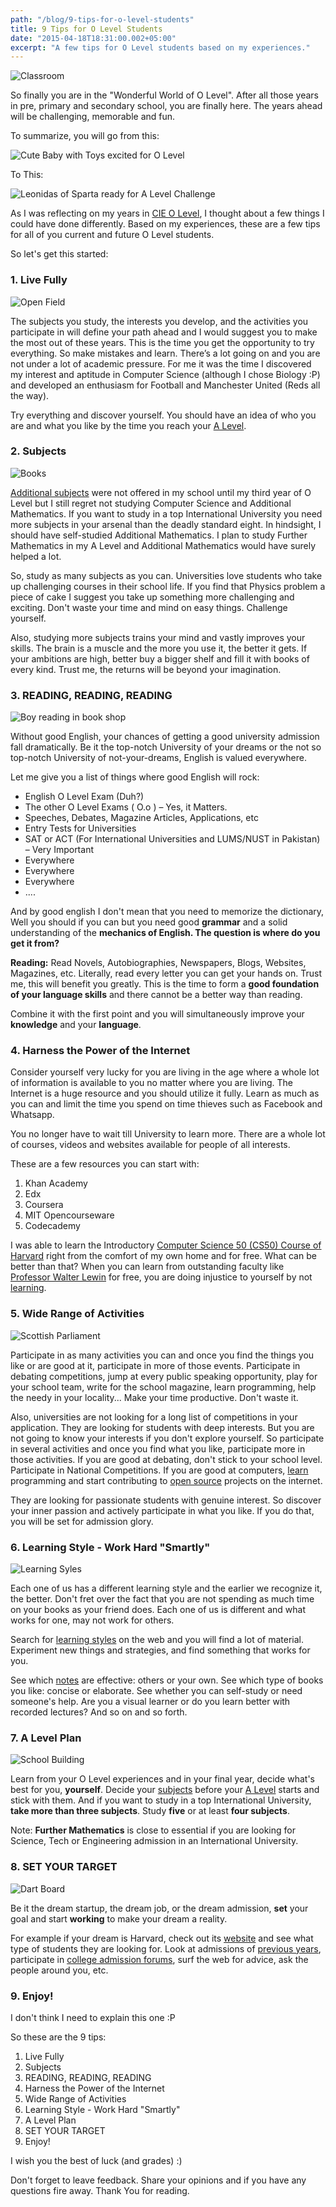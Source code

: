 ```yaml
---
path: "/blog/9-tips-for-o-level-students"
title: 9 Tips for O Level Students
date: "2015-04-18T18:31:00.002+05:00"
excerpt: "A few tips for O Level students based on my experiences."
---
```


![Classroom](https://1.bp.blogspot.com/-Xjq3p2usObM/VTDHCOVtCaI/AAAAAAAAmaY/rHleIfga6uw/s1600/handsRaised.jpg)

So finally you are in the "Wonderful World of O Level". After all those years in pre, primary and secondary school, you are finally here. The years ahead will be challenging, memorable and fun.

To summarize, you will go from this:

![Cute Baby with Toys excited for O Level](https://3.bp.blogspot.com/-0kbduzf4woU/VTC5-4ifc_I/AAAAAAAAmZ8/OagUbGfaFiU/s1600/3563769.jpg)

To This:

![Leonidas of Sparta ready for A Level Challenge](<https://2.bp.blogspot.com/-_eG-ZqgGeSA/VTC7kgU5U4I/AAAAAAAAmaI/7by51ks09gs/s1600/download%2B(1).jpg>)

As I was reflecting on my years in [CIE O Level](https://www.cie.org.uk/programmes-and-qualifications/.../cambridge-o-level/), I thought about a few things I could have done differently. Based on my experiences, these are a few tips for all of you current and future O Level students.

So let's get this started:

### 1. Live Fully

![Open Field](https://1.bp.blogspot.com/-yrjIsaY0hAY/VTDI01lDDFI/AAAAAAAAmak/TLe10LmQjkg/s1600/1.jpg)

The subjects you study, the interests you develop, and the activities you participate in will define your path ahead and I would suggest you to make the most out of these years. This is the time you get the opportunity to try everything. So make mistakes and learn. There’s a lot going on and you are not under a lot of academic pressure. For me it was the time I discovered my interest and aptitude in Computer Science (although I chose Biology :P) and developed an enthusiasm for Football and Manchester United (Reds all the way).

Try everything and discover yourself. You should have an idea of who you are and what you like by the time you reach your [A Level](https://www.cie.org.uk/programmes.../cambridge-international-as-and-a-levels/).

### 2. Subjects

![Books](https://4.bp.blogspot.com/-FeZJfvQ-36o/VTDLlK3BpdI/AAAAAAAAmbg/es1uhUGzdnQ/s1600/2.JPG)

[Additional subjects](https://www.cie.org.uk/programmes-and-qualifications/cambridge-secondary-2/cambridge-o-level/subjects/) were not offered in my school until my third year of O Level but I still regret not studying Computer Science and Additional Mathematics. If you want to study in a top International University you need more subjects in your arsenal than the deadly standard eight. In hindsight, I should have self-studied Additional Mathematics. I plan to study Further Mathematics in my A Level and Additional Mathematics would have surely helped a lot.

So, study as many subjects as you can. Universities love students who take up challenging courses in their school life. If you find that Physics problem a piece of cake I suggest you take up something more challenging and exciting. Don't waste your time and mind on easy things. Challenge yourself.

Also, studying more subjects trains your mind and vastly improves your skills. The brain is a muscle and the more you use it, the better it gets. If your ambitions are high, better buy a bigger shelf and fill it with books of every kind. Trust me, the returns will be beyond your imagination.

### 3. READING, READING, READING

![Boy reading in book shop](https://3.bp.blogspot.com/-kjKSLj2KbPU/VTDJUvRMI8I/AAAAAAAAmbM/ayQkTVfUkK8/s1600/Child_reading_at_Brookline_Booksmith.jpg)

Without good English, your chances of getting a good university admission fall dramatically. Be it the top-notch University of your dreams or the not so top-notch University of not-your-dreams, English is valued everywhere.

Let me give you a list of things where good English will rock:

- English O Level Exam (Duh?)
- The other O Level Exams ( O.o ) – Yes, it Matters.
- Speeches, Debates, Magazine Articles, Applications, etc
- Entry Tests for Universities
- SAT or ACT (For International Universities and LUMS/NUST in Pakistan) – Very Important
- Everywhere
- Everywhere
- Everywhere
- ....

And by good english I don't mean that you need to memorize the dictionary, Well you should if you can but you need good **grammar** and a solid understanding of the **mechanics of English. The question is where do you get it from?**

**Reading:** Read Novels, Autobiographies, Newspapers, Blogs, Websites, Magazines, etc. Literally, read every letter you can get your hands on. Trust me, this will benefit you greatly. This is the time to form a **good foundation of your language skills** and there cannot be a better way than reading.

Combine it with the first point and you will simultaneously improve your **knowledge** and your **language**.

### 4. Harness the Power of the Internet

Consider yourself very lucky for you are living in the age where a whole lot of information is available to you no matter where you are living. The Internet is a huge resource and you should utilize it fully. Learn as much as you can and limit the time you spend on time thieves such as Facebook and Whatsapp.

You no longer have to wait till University to learn more. There are a whole lot of courses, videos and websites available for people of all interests.

These are a few resources you can start with:

1. Khan Academy
2. Edx
3. Coursera
4. MIT Opencourseware
5. Codecademy

I was able to learn the Introductory [Computer Science 50 (CS50) Course of Harvard](https://www.edx.org/course/introduction-computer-science-harvardx-cs50x) right from the comfort of my own home and for free. What can be better than that? When you can learn from outstanding faculty like [Professor Walter Lewin](https://videolectures.net/mit801f99_physics_classical_mechanics/) for free, you are doing injustice to yourself by not [learning](https://www.academicearth.org/).

### 5. Wide Range of Activities

![Scottish Parliament](https://3.bp.blogspot.com/-yi3ybuR7fhg/VTDJYbRKZmI/AAAAAAAAmbU/HD_hRXfVcIs/s1600/Scotland_Parliament_Holyrood.jpg)

Participate in as many activities you can and once you find the things you like or are good at it, participate in more of those events. Participate in debating competitions, jump at every public speaking opportunity, play for your school team, write for the school magazine, learn programming, help the needy in your locality... Make your time productive. Don't waste it.

Also, universities are not looking for a long list of competitions in your application. They are looking for students with deep interests. But you are not going to know your interests if you don't explore yourself. So participate in several activities and once you find what you like, participate more in those activities. If you are good at debating, don't stick to your school level. Participate in National Competitions. If you are good at computers, [learn](https://code.org/learn) programming and start contributing to [open source](https://en.wikipedia.org/wiki/Open_source) projects on the internet.

They are looking for passionate students with genuine interest. So discover your inner passion and actively participate in what you like. If you do that, you will be set for admission glory.

### 6. Learning Style - Work Hard "Smartly"

![Learning Syles](https://www.loving2learn.com/Portals/0/Challenges/Charts/Learning%20Syles%20Chart/Learning%20Style%20Charts.GIF)

Each one of us has a different learning style and the earlier we recognize it, the better. Don't fret over the fact that you are not spending as much time on your books as your friend does. Each one of us is different and what works for one, may not work for others.

Search for [learning styles](https://www.learning-styles-online.com/overview/) on the web and you will find a lot of material. Experiment new things and strategies, and find something that works for you.

See which [notes](https://www.oalevelnotes.com/) are effective: others or your own. See which type of books you like: concise or elaborate. See whether you can self-study or need someone's help. Are you a visual learner or do you learn better with recorded lectures? And so on and so forth.

### 7. A Level Plan

![School Building](https://2.bp.blogspot.com/-OlQ1WNy7WZM/VTDI30rOanI/AAAAAAAAma0/jIVKxwCX00E/s1600/300px-Forest_Lawn_High_School_6.jpg)

Learn from your O Level experiences and in your final year, decide what's best for you, **yourself**. Decide your [subjects](https://www.cie.org.uk/programmes-and-qualifications/cambridge-advanced/cambridge-international-as-and-a-levels/subjects/) before your [A Level](https://www.cie.org.uk/programmes.../cambridge-international-as-and-a-levels/) starts and stick with them. And if you want to study in a top International University, **take more than three subjects**. Study **five** or at least **four subjects**.

Note: **Further Mathematics** is close to essential if you are looking for Science, Tech or Engineering admission in an International University.

### 8. SET YOUR TARGET

![Dart Board](https://4.bp.blogspot.com/-6oxw1I7HawA/VTDI-7GtA7I/AAAAAAAAmbE/pKEDPPvwqnQ/s1600/target-34560_640.png)

Be it the dream startup, the dream job, or the dream admission, **set** your goal and start **working** to make your dream a reality.

For example if your dream is Harvard, check out its [website](https://www.harvard.edu/) and see what type of students they are looking for. Look at admissions of [previous years](https://talk.collegeconfidential.com/harvard-university/), participate in [college admission forums](https://www.collegeconfidential.com/), surf the web for advice, ask the people around you, etc.

### 9. Enjoy!

I don't think I need to explain this one :P

So these are the 9 tips:

1. Live Fully
2. Subjects
3. READING, READING, READING
4. Harness the Power of the Internet
5. Wide Range of Activities
6. Learning Style - Work Hard "Smartly"
7. A Level Plan
8. SET YOUR TARGET
9. Enjoy!

I wish you the best of luck (and grades) :)

Don't forget to leave feedback. Share your opinions and if you have any questions fire away. Thank You for reading.

